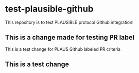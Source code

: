 # test-plausible-github
This repository is to test PLAUSIBLE protocol Github integration!

## This is a change made for testing PR label
This is a test change for PLAUS Github labeled PR criteria

## This is a test change 
